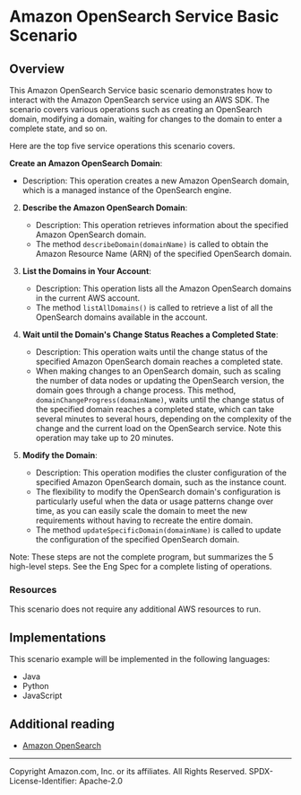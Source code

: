 # Amazon OpenSearch Service Basic Scenario

## Overview

 This Amazon OpenSearch Service basic scenario demonstrates how to interact with the Amazon OpenSearch service using an AWS SDK.  The scenario covers various operations such as creating an OpenSearch domain, modifying a domain, waiting for changes to the domain to enter a complete state, and so on. 
 
 Here are the top five service operations this scenario covers. 

**Create an Amazon OpenSearch Domain**:
   - Description: This operation creates a new Amazon OpenSearch domain, which is a managed instance of the OpenSearch engine.

2. **Describe the Amazon OpenSearch Domain**:
   - Description: This operation retrieves information about the specified Amazon OpenSearch domain.
   - The method `describeDomain(domainName)` is called to obtain the Amazon Resource Name (ARN) of the specified OpenSearch domain.

3. **List the Domains in Your Account**:
   - Description: This operation lists all the Amazon OpenSearch domains in the current AWS account.
   - The method `listAllDomains()` is called to retrieve a list of all the OpenSearch domains available in the account.

4. **Wait until the Domain's Change Status Reaches a Completed State**:
   - Description: This operation waits until the change status of the specified Amazon OpenSearch domain reaches a completed state.
   - When making changes to an OpenSearch domain, such as scaling the number of data nodes or updating the OpenSearch version, the domain goes through a change process. This method, `domainChangeProgress(domainName)`, waits until the change status of the specified domain reaches a completed state, which can take several minutes to several hours, depending on the complexity of the change and the current load on the OpenSearch service.
   Note this operation may take up to 20 minutes. 

5. **Modify the Domain**:
   - Description: This operation modifies the cluster configuration of the specified Amazon OpenSearch domain, such as the instance count.
   - The flexibility to modify the OpenSearch domain's configuration is particularly useful when the data or usage patterns change over time, as you can easily scale the domain to meet the new requirements without having to recreate the entire domain.
   - The method `updateSpecificDomain(domainName)` is called to update the configuration of the specified OpenSearch domain.

Note: These steps are not the complete program, but summarizes the 5 high-level steps. See the Eng Spec for a complete listing of operations. 

### Resources

This scenario does not require any additional AWS resources to run.


## Implementations

This scenario example will be implemented in the following languages:

- Java
- Python
- JavaScript

## Additional reading

- [Amazon OpenSearch](https://docs.aws.amazon.com/opensearch-service/latest/developerguide/what-is.html)

---

Copyright Amazon.com, Inc. or its affiliates. All Rights Reserved. SPDX-License-Identifier: Apache-2.0
